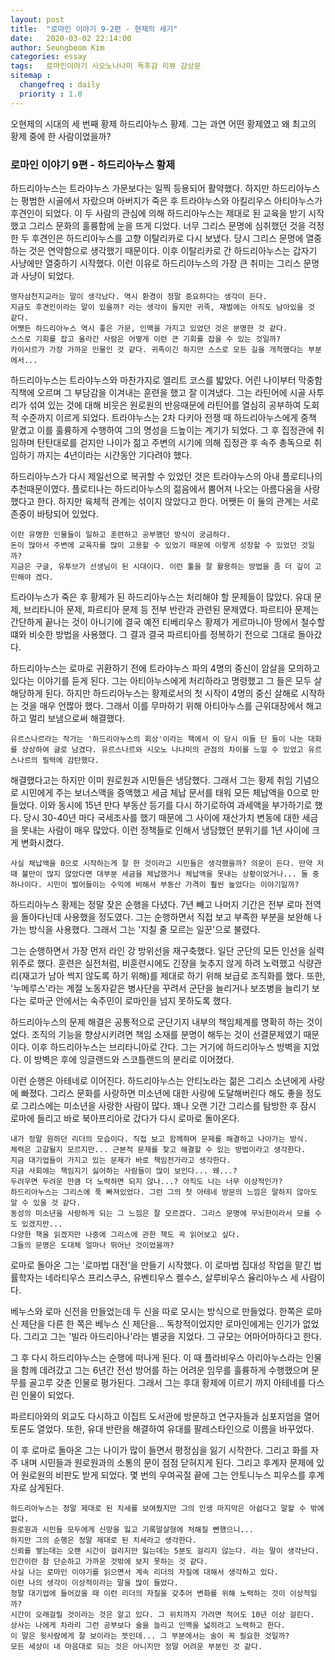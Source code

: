 ```yaml
---
layout: post
title:  "로마인 이야기 9-2편 - 현제의 세기"
date:   2020-03-02 22:14:00
author: Seungbeom Kim
categories: essay
tags:	로마인이야기 시오노나나미 독후감 리뷰 감상문
sitemap :
  changefreq : daily
  priority : 1.0
---
```


오현제의 시대의 세 번째 황제 하드리아누스 황제. 그는 과연 어떤 황제였고 왜 최고의 황제 중에 한 사람이었을까?

### 로마인 이야기 9편 - 하드리아누스 황제

하드리아누스는 트라야누스 가문보다는 일찍 등용되어 활약했다. 하지만 하드리아누스는 평범한 시골에서 자랐으며 아버지가 죽은 후 트라야누스와 아킬리우스 아티아누스가 후견인이 되었다. 이 두 사람의 관심에 의해 하드리아누스는 제대로 된 교육을 받기 시작했고 그리스 문화의 훌륭함에 눈을 뜨게 디었다. 너무 그리스 문명에 심취했던 것을 걱정한 두 후견인은 하드리아누스를 고향 이탈리카로 다시 보냈다. 당시 그리스 문명에 열중하는 것은 연약함으로 생각했기 때문이다. 이후 이탈리카로 간 하드리아누스는 갑자기 사냥에만 열중하기 시작했다. 이런 이유로 하드리야누스의 가장 큰 취미는 그리스 문명과 사냥이 되었다.

```
맹자삼천지교라는 말이 생각났다. 역시 환경이 정말 중요하다는 생각이 든다.
지금도 후견인이라는 말이 있을까? 라는 생각이 들지만 귀족, 재벌에는 아직도 남아있을 것 같다.
어쨋든 하드리아누스 역시 좋은 가문, 인맥을 가지고 있었던 것은 분명한 것 같다.
스스로 기회를 잡고 올라간 사람은 어떻게 이런 큰 기회를 잡을 수 있는 것일까?
카이사르가 가장 가까운 인물인 것 같다. 귀족이긴 하지만 스스로 모든 길을 개척했다는 부분에서...
```

하드리아누스는 트라야누스와 마찬가지로 엘리트 코스를 밟았다. 어린 나이부터 막중함 직책에 오르며 그 부담감을 이겨내는 훈련을 했고 잘 이겨냈다. 그는 라틴어에 시골 사투리가 섞여 있는 것에 대해 비웃은 원로원의 반응때문에 라틴어를 열심히 공부하여 도회적 수준까지 이르게 되었다. 트라야누스는 2차 다키아 전쟁 때 하드리아누스에게 중책 맡겼고 이를 훌륭하게 수행하여 그의 명성을 드높이는 계기가 되었다. 그 후 집정관에 취임하며 탄탄대로를 걷지만 나이가 젊고 주변의 시기에 의해 집정관 후 속주 총독으로 취임하기 까지는 4년이라는 시간동안 기다려야 했다.

하드리아누스가 다시 제일선으로 복귀할 수 있었던 것은 트라야누스의 아내 플로티나의 추천때문이였다. 플로티나는 하드리아누스의 젊음에서 뿜어져 나오는 아름다움을 사랑했다고 한다. 하지만 육체적 관계는 섞이지 않았다고 한다. 어쨋든 이 둘의 관계는 서로 존중이 바탕되어 있었다.

```
이런 유명한 인물들이 일하고 훈련하고 공부했던 방식이 궁금하다.
돈이 많아서 주변에 교육자를 많이 고용할 수 있었기 때문에 이렇게 성장할 수 있었던 것일까?
지금은 구글, 유투브가 선생님이 된 시대이다. 이런 툴을 잘 활용하는 방법을 좀 더 깊이 고민해야 겠다.
```

트라야누스가 죽은 후 황제가 된 하드리아누스는 처리해야 할 문제들이 많았다. 유대 문제, 브리타니아 문제, 파르티아 문제 등 전부 반란과 관련된 문제였다. 파르티아 문제는 간단하게 끝나는 것이 아니기에 결국 예전 티베리우스 황제가 게르마니아 땅에서 철수할 떄와 비슷한 방법을 사용했다. 그 결과 결국 파르티아를 정복하기 전으로 그대로 돌아갔다.

하드리아누스는 로마로 귀환하기 전에 트라야누스 파의 4명의 중신이 암살을 모의하고 있다는 이야기를 듣게 된다. 그는 아티아누스에게 처리하라고 명령했고 그 들은 모두 살해당하게 된다. 하지만 하드리아누스는 황제로서의 첫 시작이 4명의 중신 살해로 시작하는 것을 매우 언짢아 했다. 그래서 이를 무마하기 위해 아티아누스를 근위대장에서 해고하고 멀리 보냄으로써 해결했다.

```
유르스나르라는 작가는 '하드리아누스의 회상'이라는 책에서 이 당시 이들 단 둘이 나눈 대화를 상상하여 글로 남겼다. 유르스나르와 시오노 나나미의 관점의 차이를 느낄 수 있었고 유르스나르의 필력에 감탄했다.
```

해결했다고는 하지만 이미 원로원과 시민들은 냉담했다. 그래서 그는 황제 취임 기념으로 시민에게 주는 보너스액을 증액했고 세금 체납 문서를 태워 모든 체납액을 0으로 만들었다. 이와 동시에 15년 만다 부동산 등기를 다시 하기로하여 과세액을 부가하기로 했다. 당시 30-40년 마다 국세조사를 했기 때문에 그 사이에 재산가치 변동에 대한 세금을 못내는 사람이 매우 많았다. 이런 정책들로 인해서 냉담했던 분위기를 1년 사이에 크게 변화시켰다.

```
사실 체납액을 0으로 시작하는게 잘 한 것이라고 시민들은 생각했을까? 의문이 든다. 만약 저 때 불만이 많지 않았다면 대부분 세금을 체납했거나 체납액을 못내는 상황이었거나... 둘 중 하나이다. 시민이 벌어들이는 수익에 비해서 부동산 가격이 훨씬 높았다는 이야기일까?
```

하드리아누스 황제는 정말 잦은 순행을 다녔다. 7년 빼고 나머지 기간은 전부 로마 전역을 돌아다닌데 사용했을 정도였다. 그는 순행하면서 직접 보고 부족한 부분을 보완해 나가는 방식을 사용했다. 그래서 그는 '지칠 줄 모르는 일꾼'으로 불렸다.

그는 순행하면서 가장 먼저 라인 강 방위선을 재구축했다. 일단 군단의 모든 인선을 실력위주로 했다. 훈련은 실전처럼, 비훈련시에도 긴장을 늦추지 않게 하려 노력했고 식량관리(재고가 남아 썩지 않도록 하기 위해)를 제대로 하기 위해 보급로 조직화를 했다. 또한, '누메루스'라는 계절 노동자같은 병사단을 꾸려서 군단을 늘리거나 보조병을 늘리기 보다는 로마군 안에서는 속주민이 로마인을 넘지 못하도록 했다.

하드리아누스의 문제 해결은 공통적으로 군단기지 내부의 책임체계를 명확히 하는 것이었다. 조직의 기능을 향상시키려면 책임 소재를 분명이 해두는 것이 선결문제였기 때문이다. 이후 하드리아누스는 브리타니아로 간다. 그는 거기에 하드리아누스 방벽을 지었다. 이 방벽은 후에 잉글랜드와 스코틀랜드의 분리로 이어졌다.

이런 순행은 아테네로 이어진다. 하드리아누스는 안티노라는 젊은 그리스 소년에게 사랑에 빠졌다. 그리스 문화를 사랑하면 미소년에 대한 사랑에 도달해버린다 해도 좋을 정도로 그리스에는 미소년을 사랑한 사람이 많다. 꽤나 오랜 기간 그리스를 탐방한 후 잠시 로마에 들리고 바로 북아프리아로 갔다가 다시 로마로 돌아온다.

```
내가 정말 원하던 리더의 모습이다. 직접 보고 함께하며 문제를 해결하고 나아가는 방식.
체력은 고갈될지 모르지만... 근본적 문제를 찾고 해결할 수 있는 방법이라고 생각한다.
지금 대기업들이 가지고 있는 문제가 바로 책임전가라고 생각한다.
지금 사회에는 책임지기 싫어하는 사람들이 많이 보인다... 왜...?
두려우면 두려운 만큼 더 노력하면 되지 않나...? 아직도 나는 너무 이상적인가?
하드리아누스는 그리스에 푹 빠져있었다. 그런 그의 첫 아테네 방문의 느낌은 말하지 않아도 알 수 있을 것 같다.
동성의 미소년을 사랑하게 되는 그 느낌은 잘 모르겠다. 그리스 문명에 무뇌한이라서 모를 수도 있겠지만...
다양한 책을 읽겠지만 나중에 그리스에 관한 책도 꼭 읽어보고 싶다.
그들의 문명은 도대체 얼마나 뛰어난 것이었을까?
```

로마로 돌아온 그는 '로마법 대전'을 만들기 시작했다. 이 로마법 집대성 작업을 맡긴 법률학자는 네라티우스 프리스쿠스, 유벤티우스 켈수스, 살루비우스 율리아누스 세 사람이다.

베누스와 로마 신전을 만들었는데 두 신을 따로 모시는 방식으로 만들었다. 한쪽은 로마 신 제단을 다른 한 쪽은 베누스 신 제단을... 독창적이었지만 로마인에게는 인기가 없었다. 그리고 그는 '빌라 아드리아나'라는 별궁을 지었다. 그 규모는 어마어마하다고 한다.

그 후 다시 하드리야누스는 순행에 떠나게 된다. 이 때 플라비우스 아리아누스라는 인물을 함께 데려갔고 그는 6년간 전선 방어를 하는 어려운 임무를 훌륭하게 수행했으며 문무를 골고루 갖춘 인물로 평가된다. 그래서 그는 후대 황제에 이르기 까지 아테네를 다스린 인물이 되었다.

파르티아와의 외교도 다시하고 이집트 도서관에 방문하고 연구자들과 심포지엄을 열어 토론도 열었다. 또한, 유대 반란을 해결하여 유대를 팔레스타인으로 이름을 바꾸었다.

이 후 로마로 돌아온 그는 나이가 많이 들면서 평정심을 잃기 시작한다. 그리고 화를 자주 내며 시민들과 원로원과의 소통의 문이 점점 닫혀지게 된다. 그리고 후계자 문제에 있어 원로원의 비판도 받게 되었다. 몇 번의 우여곡절 끝에 그는 안토니누스 피우스를 후계자로 삼게된다.

```
하드리아누스는 정말 제대로 된 치세를 보여줬지만 그의 인생 마지막은 아쉽다고 말할 수 밖에 없다.
원로원과 시민들 모두에게 신망을 잃고 기록말살형에 처해질 뻔했으니...
하지만 그의 순행은 정말 제대로 된 치세라고 생각한다.
신뢰를 쌓는데는 오랜 시간이 걸리지만 잃는데는 5분도 걸리지 않는다. 라는 말이 생각난다.
인간이란 참 단순하고 가까운 것밖에 보지 못하는 것 같다.
사실 나는 로마인 이야기를 읽으면서 계속 리더의 자질에 대해서 생각하고 있다.
이런 나의 생각이 이상적이라는 말을 많이 들었다.
정말 대기업에 들어갔을 때 이런 리더의 자질을 갖추어 변화를 위해 노력하는 것이 이상적일까?
시간이 오래걸릴 것이라는 것은 알고 있다. 그 위치까지 가려면 적어도 10년 이상 걸린다.
상사는 나에게 차라리 그런 공부보다 술을 늘리고 인맥을 넓히려고 노력하고 한다.
이 말은 윗사람에게 잘 보이라는 뜻인데... 그 부분에서는 술이 꼭 필요한 것일까?
모든 세상이 내 마음대로 되는 것은 아니지만 정말 어려운 부분인 것 같다.
```
